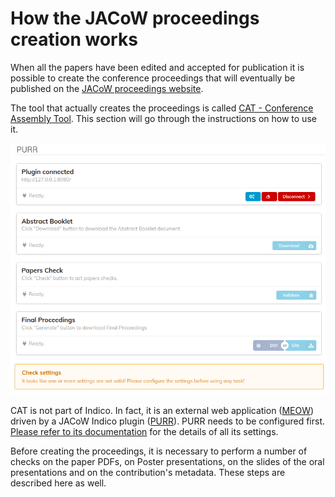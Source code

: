 # How the JACoW proceedings creation works

When all the papers have been edited and accepted for publication it is possible to create the conference proceedings that will eventually be published on the [JACoW proceedings website](https://www.jacow.org/Main/Proceedings).

The tool that actually creates the proceedings is called [CAT - Conference Assembly Tool](https://cat-docs.jacow.org/). This section will go through the instructions on how to use it.

![](img/settings-incomplete.png)

CAT is not part of Indico. In fact, it is an external web application ([MEOW](https://meow-docs.jacow.org/)) driven by a JACoW Indico plugin ([PURR](https://purr-docs.jacow.org/)). PURR needs to be configured first. [Please refer to its documentation](https://purr-docs.jacow.org/Functionalities/statusAndSettings/) for the details of all its settings.

Before creating the proceedings, it is necessary to perform a number of checks on the paper PDFs, on Poster presentations, on the slides of the oral presentations and on the contribution's metadata. These steps are described here as well.
